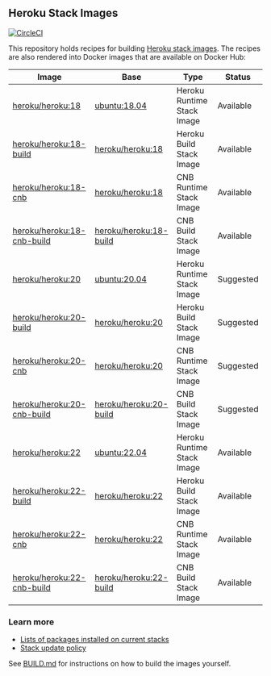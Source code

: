 ## Heroku Stack Images

[![CircleCI](https://circleci.com/gh/heroku/stack-images.svg?style=svg)](https://circleci.com/gh/heroku/stack-images)

This repository holds recipes for building [Heroku stack images](https://devcenter.heroku.com/articles/stack).
The recipes are also rendered into Docker images that are available on Docker Hub:

| Image                                     | Base                                  | Type                       | Status    |
|-------------------------------------------|---------------------------------------|----------------------------|-----------|
| [heroku/heroku:18][heroku-tags]           | [ubuntu:18.04][ubuntu-tags]           | Heroku Runtime Stack Image | Available |
| [heroku/heroku:18-build][heroku-tags]     | [heroku/heroku:18][heroku-tags]       | Heroku Build Stack Image   | Available |
| [heroku/heroku:18-cnb][heroku-tags]       | [heroku/heroku:18][heroku-tags]       | CNB Runtime Stack Image    | Available |
| [heroku/heroku:18-cnb-build][heroku-tags] | [heroku/heroku:18-build][heroku-tags] | CNB Build Stack Image      | Available |
| [heroku/heroku:20][heroku-tags]           | [ubuntu:20.04][ubuntu-tags]           | Heroku Runtime Stack Image | Suggested |
| [heroku/heroku:20-build][heroku-tags]     | [heroku/heroku:20][heroku-tags]       | Heroku Build Stack Image   | Suggested |
| [heroku/heroku:20-cnb][heroku-tags]       | [heroku/heroku:20][heroku-tags]       | CNB Runtime Stack Image    | Suggested |
| [heroku/heroku:20-cnb-build][heroku-tags] | [heroku/heroku:20-build][heroku-tags] | CNB Build Stack Image      | Suggested |
| [heroku/heroku:22][heroku-tags]           | [ubuntu:22.04][ubuntu-tags]           | Heroku Runtime Stack Image | Available |
| [heroku/heroku:22-build][heroku-tags]     | [heroku/heroku:22][heroku-tags]       | Heroku Build Stack Image   | Available |
| [heroku/heroku:22-cnb][heroku-tags]       | [heroku/heroku:22][heroku-tags]       | CNB Runtime Stack Image    | Available |
| [heroku/heroku:22-cnb-build][heroku-tags] | [heroku/heroku:22-build][heroku-tags] | CNB Build Stack Image      | Available |

### Learn more

* [Lists of packages installed on current stacks](https://devcenter.heroku.com/articles/stack-packages)
* [Stack update policy](https://devcenter.heroku.com/articles/stack-update-policy)

See [BUILD.md](BUILD.md) for instructions on how to build the images yourself.

[heroku-tags]: https://hub.docker.com/r/heroku/heroku/tags
[ubuntu-tags]: https://hub.docker.com/_/ubuntu?tab=tags
